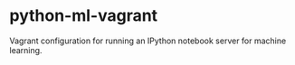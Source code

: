 # python-ml-vagrant
Vagrant configuration for running an IPython notebook server for machine learning.

